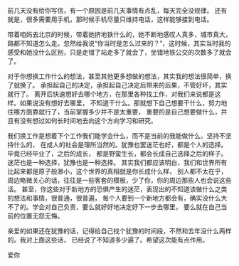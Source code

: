 前几天没有给你写信，有一个原因是前几天事情有点乱，每天完全没规律。
还有就是，很多需要用手机，那时候手机尽量只维持电话，这样能够接到电话。

带着咱妈去北京的时候，带着她挤地铁什么的，她不断地感叹人真多，城市真大，
路都不知道怎么走。忽然给我说“你当时是怎么过来的？”，这时候，其实当时我的
感受和她没什么区别，只是走错了站走多了就会了，坐错地铁公交的次数多了就会了。

对于你想换工作什么的想法，甚至其他更多想做的想法，其实我的想法很简单，换了就换了。
承担起自己的决定，承担起自己决定后带来的后果，不管好坏，其实就行了。
离开后快速想好去哪个地方，在那里各种找工作，对我们来说都是这样。如果说没有想好去哪里，
不知道干什么。那就想下自己想要干什么，努力地往哪方面靠就行了，当前掌握多少并不是太重要，
重要的是自己想要做什么，并且有没有想过如何长时间地去向这个方向学习和研究。

我们换工作是想着下个工作我们能学会什么，而不是当前的我能做什么。坚持不坚持什么的，
在成人的社会是理所当然的。犹豫也罢迷茫也好，都是个人的选择。毕竟已经毕业了，之后的成长，
都是野蛮生长，都会长成自己选择之后的样子。迷茫也是一种选择，犹豫也是一种选择。
其实我们都应该明白，我们和世界所有比起来都是原子般渺小，这个世界的真相就是你长成什么样，
别人都不太在乎，周边略微关心的话，往往是一些客套的模板，少了你，你的周边那些人也会说这些话。
甚至，你这些对于新地方的恐惧产生的迷茫，表现出的不知道该做什么之类的想法和事情，很普通，很普遍，
每个人要到一个新地方都会有，确实没什么大不了的。学会对自己负责，要么就好好地决定好下一步去哪里，
要么就在自己当前的位置无怨无悔。

亲爱的如果还在犹豫的话，记得给自己找个犹豫的时间段，不然和去年没什么两样的。我对上面这些话，
已经说了不知道多少遍了。希望这次能有点作用。

爱你

